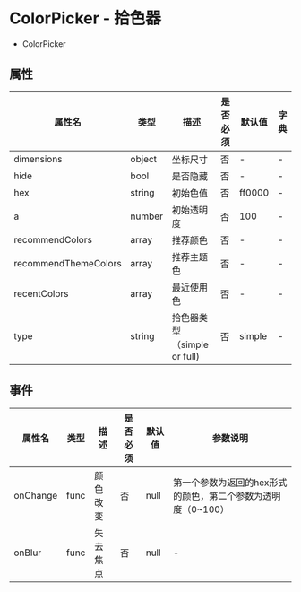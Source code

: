 # ColorPicker - 拾色器


* ColorPicker

## 属性

属性名 | 类型 | 描述 | 是否必须 | 默认值 | 字典 |  
------- | ------- | ------- | ------- | ------- | ------- |
dimensions | object | 坐标尺寸 | 否 | - | - |
hide | bool | 是否隐藏 | 否 | - | - |
hex | string | 初始色值 | 否 | ff0000 | - |
a | number | 初始透明度 | 否 | 100 | - |
recommendColors | array | 推荐颜色 | 否 | - | - |
recommendThemeColors | array | 推荐主题色 | 否 | - | - |
recentColors | array | 最近使用色 | 否 | - | - |
type | string | 拾色器类型（simple or full) | 否 | simple | - |

## 事件
属性名 | 类型 | 描述 | 是否必须 | 默认值 | 参数说明 |  
------- | ------- | ------- | ------- | ------- | ------- |
onChange | func | 颜色改变 | 否 | null | 第一个参数为返回的hex形式的颜色，第二个参数为透明度（0~100）|
onBlur | func | 失去焦点 | 否 | null | - |

